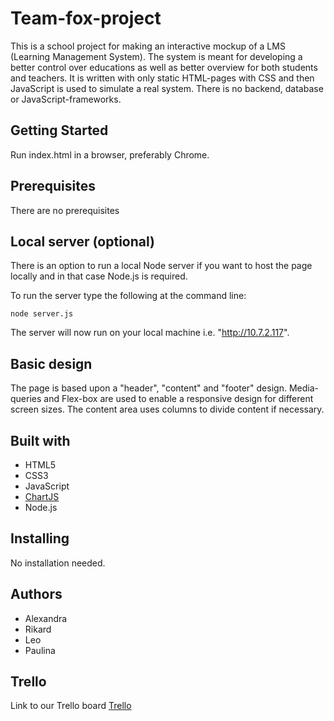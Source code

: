 # Team-fox-project
This is a school project for making an interactive mockup of a LMS (Learning Management System). The system is meant for developing a better control over educations as well as better overview for both students and teachers. It is written with only static HTML-pages with CSS and then JavaScript is used to simulate a real system. There is no backend, database or JavaScript-frameworks. 

## Getting Started
Run index.html in a browser, preferably Chrome. 

## Prerequisites
There are no prerequisites

## Local server (optional)
There is an option to run a local Node server if you want to host the page locally and in that case Node.js is required. 

To run the server type the following at the command line:

```
node server.js

```
The server will now run on your local machine i.e. "http://10.7.2.117". 

## Basic design
The page is based upon a "header", "content" and "footer" design. Media-queries and Flex-box are used to enable a responsive design for different screen sizes. The content area uses columns to divide content if necessary. 

## Built with
- HTML5
- CSS3
- JavaScript
- [ChartJS](http://www.chartjs.org)
- Node.js

## Installing
No installation needed.

## Authors 
- Alexandra
- Rikard
- Leo
- Paulina

## Trello
Link to our Trello board
[Trello](https://trello.com/b/u4QSAoRK/scrum-board)
